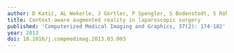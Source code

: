 ```yaml
---
author: D Katić, AL Wekerle, J Görtler, P Spengler, S Bodenstedt, S Röhl, S Suwelack, HG Kenngott, M Wagner, BP Müller-Stich, R Dillmann, S Speidel
title: Context-aware augmented reality in laparoscopic surgery
published: 'Computerized Medical Imaging and Graphics, 37(2): 174-182'
year: 2013
doi: 10.1016/j.compmedimag.2013.03.003
---
```


